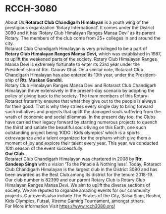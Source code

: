 # RCCH-3080
About Us
<b>Rotaract Club Chandigarh Himalayan</b> is a youth wing of the prestigious organization ‘Rotary International‘. It comes under the District 3080 and it has ‘Rotary Club Himalayan Ranges Mansa Devi‘ as its parent Rotary. The members of the club come from 25+ colleges in and around the city.
<br>
Rotaract Club Chandigarh Himalayan is very privileged to be a part of<b> Rotary Club Himalayan Ranges Mansa Devi,</b> which was established in 1987, to uplift the weakened parts of the society. Rotary Club Himalayan Ranges Mansa Devi is extremely fortunate to enter its 23rd year under the President-ship of Rtn. Gaurav Ghai. On a similar note, Rotaract Club Chandigarh Himalayan has also entered its 13th year, under the President-ship of<b> Rtr. Muskan Gandhi.</b><br>
Rotary Club Himalayan Ranges Mansa Devi and Rotaract Club Chandigarh Himalayan thrive extensively in the present-day scenario by adopting the policy of giving back to the society. The team members of this Rotary-Rotaract fraternity ensures that what they give out to the people is always for their good. That is why they strives every single day to bring forward such initiatives and projects that uplift the damaged souls suffering from the wrath of economic and social dilemmas. In the present day too, the Clubs have carried their legacy forward by starting numerous projects to quench the thirst and satiate the beautiful souls living on this Earth, one such outstanding project being ‘KIDO : Kids olympics’ which is a sports extravaganza and a talent organized for the orphans which give them a moment of joy and explore their talent every year. This year, we conducted 10th season of the event successfully.<br>
<b>Our Club</b><br>
Rotaract Club Chandigarh Himalayan was chartered in 2008 by <b>Rtr. Sandeep Singh</b> with a vision ‘To the Pinacle & Nothing less’. Today, Rotaract Club Chandigarh Himalayan is the largest club in the District 3080 and has been awarded as the Best Club among its district for the tenure 2018-19. Our club number is 82399 and our parent Rotary Club is Rotary Club Himalayan Ranges Mansa Devi. We aim to uplift the diverse sections of society. We are reputed to organize amazing events for our community projects. Our events also include The Pirates of the City, Salsa Slam, Roshni, Kids Olympics, Futsal, Xtreme Gaming Tournament, amongst others.<br>
For More information Visit https://www.rcch3080.org/
